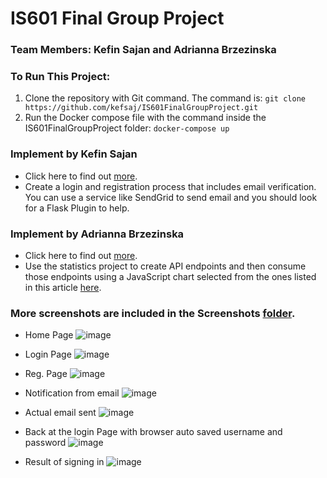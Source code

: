 # IS601 Final Group Project

### Team Members: Kefin Sajan and Adrianna Brzezinska

### To Run This Project:
1.	Clone the repository with Git command. The command is: 
 ```git clone https://github.com/kefsaj/IS601FinalGroupProject.git```
2.	Run the Docker compose file with the command inside the IS601FinalGroupProject folder:
 ```docker-compose up```

### Implement by Kefin Sajan
* Click here to find out [more](https://github.com/kefsaj/IS601FinalGroupProject/tree/LoginRegisteration).
* Create a login and registration process that includes email verification.  You can use a service like SendGrid to send email and you should look for a Flask Plugin to help.

### Implement by Adrianna Brzezinska
* Click here to find out [more](https://github.com/ab344/IS601FinalGroupProject/tree/API2).
* Use the statistics project to create API endpoints and then consume those endpoints using a JavaScript chart selected from the ones listed in this article [here](https://blog.logrocket.com/top-picks-javascript-chart-libraries/).


### More screenshots are included in the Screenshots [folder](https://github.com/kefsaj/IS601FinalGroupProject/tree/LoginRegisteration/screenshots). 

- Home Page
![image](https://github.com/kefsaj/IS601FinalGroupProject/blob/LoginRegisteration/screenshots/Main%20Page.PNG)

- Login Page
![image](https://github.com/kefsaj/IS601FinalGroupProject/blob/LoginRegisteration/screenshots/Login%20Page.PNG)

- Reg. Page
![image](https://github.com/kefsaj/IS601FinalGroupProject/blob/LoginRegisteration/screenshots/new%20user%20reg%20page.PNG)

- Notification from email
![image](https://github.com/kefsaj/IS601FinalGroupProject/blob/LoginRegisteration/screenshots/The%20email%20notification.PNG)

- Actual email sent
![image](https://github.com/kefsaj/IS601FinalGroupProject/blob/LoginRegisteration/screenshots/Recieved%20email.PNG)

- Back at the login Page with browser auto saved username and password
![image](https://github.com/kefsaj/IS601FinalGroupProject/blob/LoginRegisteration/screenshots/Next%20sign%20in.PNG)

- Result of signing in
![image](https://github.com/kefsaj/IS601FinalGroupProject/blob/LoginRegisteration/screenshots/Signed%20in.PNG)
